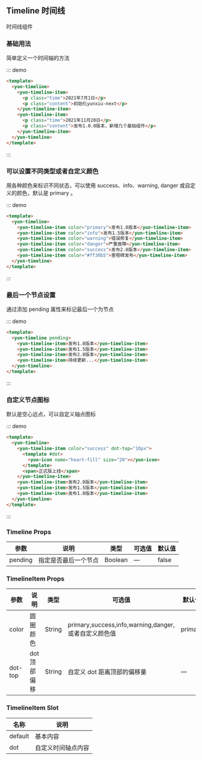 ## Timeline 时间线

时间线组件

### 基础用法

简单定义一个时间轴的方法

::: demo

```html
<template>
  <yun-timeline>
    <yun-timeline-item>
      <p class="time">2021年7月1日</p>
      <p class="content">初始化yunxiu-next</p>
    </yun-timeline-item>
    <yun-timeline-item>
      <p class="time">2021年11月20日</p>
      <p class="content">发布1.0.0版本，新增几个基础组件</p>
    </yun-timeline-item>
  </yun-timeline>
</template>
```

:::

### 可以设置不同类型或者自定义颜色

用各种颜色来标识不同状态，可以使用 success、info、warning, danger 或自定义的颜色，默认是 primary 。

::: demo

```html
<template>
  <yun-timeline>
    <yun-timeline-item color="primary">发布1.0版本</yun-timeline-item>
    <yun-timeline-item color="info">发布1.5版本</yun-timeline-item>
    <yun-timeline-item color="warning">错误修复</yun-timeline-item>
    <yun-timeline-item color="danger">严重故障</yun-timeline-item>
    <yun-timeline-item color="success">发布2.0版本</yun-timeline-item>
    <yun-timeline-item color="#ff30b5">里程碑发布</yun-timeline-item>
  </yun-timeline>
</template>
```

:::

### 最后一个节点设置

通过添加 pending 属性来标记最后一个为节点

::: demo

```html
<template>
  <yun-timeline pending>
    <yun-timeline-item>发布1.0版本</yun-timeline-item>
    <yun-timeline-item>发布1.5版本</yun-timeline-item>
    <yun-timeline-item>发布2.0版本</yun-timeline-item>
    <yun-timeline-item>持续更新...</yun-timeline-item>
  </yun-timeline>
</template>
```

:::

### 自定义节点图标

默认是空心远点，可以自定义轴点图标

::: demo

```html
<template>
  <yun-timeline>
    <yun-timeline-item color="success" dot-top="10px">
      <template #dot>
        <yun-icon name="heart-fill" size="20"></yun-icon>
      </template>
      <span>正式版上线</span>
    </yun-timeline-item>
    <yun-timeline-item>发布2.0版本</yun-timeline-item>
    <yun-timeline-item>发布1.5版本</yun-timeline-item>
    <yun-timeline-item>发布1.0版本</yun-timeline-item>
  </yun-timeline>
</template>
```

:::

### Timeline Props

| 参数    | 说明                 | 类型    | 可选值 | 默认值 |
| ------- | -------------------- | ------- | ------ | ------ |
| pending | 指定是否最后一个节点 | Boolean | —      | false  |

### TimelineItem Props

| 参数    | 说明         | 类型   | 可选值                                               | 默认值  |
| ------- | ------------ | ------ | ---------------------------------------------------- | ------- |
| color   | 圆圈颜色     | String | primary,success,info,warning,danger,或者自定义颜色值 | primary |
| dot-top | dot 顶部偏移 | String | 自定义 dot 距离顶部的偏移量                          | —       |

### TimelineItem Slot

| 名称    | 说明               |
| ------- | ------------------ |
| default | 基本内容           |
| dot     | 自定义时间轴点内容 |
